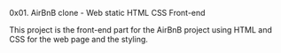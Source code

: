 0x01. AirBnB clone - Web static
HTML
CSS
Front-end


This project is the front-end part for the AirBnB project
using HTML and CSS for the web page and the styling.

